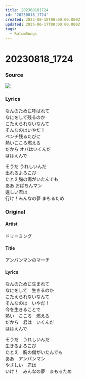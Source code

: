 ```yaml
---
title: 202308181724
id: '20230818_1724'
created: 2023-08-18T00:00:00.000Z
updated: 2025-06-17T00:00:00.000Z
tags:
  - RotomSongs
---
```

# 20230818_1724

### Source

![](https://x.com/Starlystrongest/status/1692452326051889595)

### Lyrics

なんのために呼ばれて  
なにをして残るのか  
こたえられないなんて  
そんなのはいやだ！  
ベンチ残るたびに  
熱いこころ燃える  
だから オバはいくんだ  
ほほえんで  

そうだ うれしいんだ  
出れるよろこび  
たとえ胸の傷がいたんでも  
ああ おばちんマン  
逞しい君は  
行け！みんなの夢 まもるため  

### Original

#### Artist

ドリーミング

#### Title

アンパンマンのマーチ

#### Lyrics

なんのために生まれて  
なにをして　生きるのか  
こたえられないなんて  
そんなのは　いやだ！  
今を生きることで  
熱い　こころ　燃える  
だから　君は　いくんだ  
ほほえんで   

そうだ　うれしいんだ  
生きるよろこび  
たとえ　胸の傷がいたんでも  
ああ　アンパンマン  
やさしい　君は  
いけ！　みんなの夢　まもるため  



